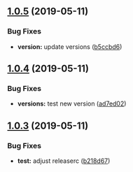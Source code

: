 ## [1.0.5](https://github.com/kreuzerk/ng-simple-alert/compare/v1.0.4...v1.0.5) (2019-05-11)


### Bug Fixes

* **version:** update versions ([b5ccbd6](https://github.com/kreuzerk/ng-simple-alert/commit/b5ccbd6))

## [1.0.4](https://github.com/kreuzerk/ng-simple-alert/compare/v1.0.3...v1.0.4) (2019-05-11)


### Bug Fixes

* **versions:** test new version ([ad7ed02](https://github.com/kreuzerk/ng-simple-alert/commit/ad7ed02))

## [1.0.3](https://github.com/kreuzerk/ng-simple-alert/compare/v1.0.2...v1.0.3) (2019-05-11)


### Bug Fixes

* **test:** adjust releaserc ([b218d67](https://github.com/kreuzerk/ng-simple-alert/commit/b218d67))
